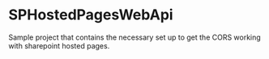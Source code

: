 SPHostedPagesWebApi
===================

Sample project that contains the necessary set up to get the CORS working with sharepoint hosted pages.
